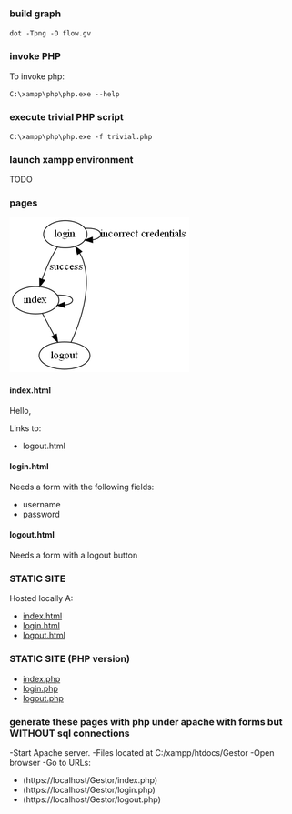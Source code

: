 ### build graph

```
dot -Tpng -O flow.gv
```

### invoke PHP

To invoke php:

```
C:\xampp\php\php.exe --help
```

### execute trivial PHP script

```
C:\xampp\php\php.exe -f trivial.php
```

### launch xampp environment

TODO

### pages

![flow.gv.png](flow.gv.png)

#### index.html

Hello, <username>

Links to:
* logout.html

#### login.html

Needs a form with the following fields:

* username
* password

#### logout.html

Needs a form with a logout button

### STATIC SITE

Hosted locally A:
* [index.html](index.html)
* [login.html](login.html)
* [logout.html](logout.html)

### STATIC SITE (PHP version)

* [index.php](index.php)
* [login.php](login.php)
* [logout.php](logout.php)

### generate these pages with php under apache with forms but WITHOUT sql connections

-Start Apache server.
-Files located at C:/xampp/htdocs/Gestor
-Open browser
-Go to URLs:
 * (https://localhost/Gestor/index.php)
 * (https://localhost/Gestor/login.php)
 * (https://localhost/Gestor/logout.php)
